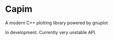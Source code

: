 # Capim 
A modern C++ plotting library powered by gnuplot

In development. Currently very unstable API.
